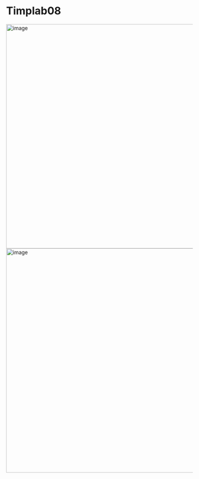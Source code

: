 # Timplab08
<img width="606" alt="image" src="https://github.com/183894944iri/Timplab08/assets/113174903/45453c99-9a19-4d5e-af8d-2ae09c677225">





<img width="606" alt="image" src="https://github.com/183894944iri/Timplab08/assets/113174903/c30878fd-0eae-4b09-920c-366cefc10240">
